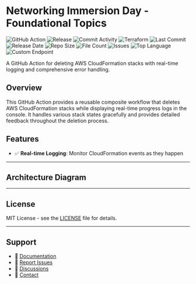 # Networking Immersion Day - Foundational Topics

![GitHub Action](https://img.shields.io/badge/GitHub-Action-blue?logo=github)&nbsp;![Release](https://github.com/subhamay-bhattacharyya/0302-vpc-tf/actions/workflows/release.yaml/badge.svg)&nbsp;![Commit Activity](https://img.shields.io/github/commit-activity/t/subhamay-bhattacharyya/0302-vpc-tf)&nbsp;![Terraform](https://img.shields.io/badge/AWS-Terraform-orange?logo=amazonaws)&nbsp;![Last Commit](https://img.shields.io/github/last-commit/subhamay-bhattacharyya/0302-vpc-tf)&nbsp;![Release Date](https://img.shields.io/github/release-date/subhamay-bhattacharyya/0302-vpc-tf)&nbsp;![Repo Size](https://img.shields.io/github/repo-size/subhamay-bhattacharyya/0302-vpc-tf)&nbsp;![File Count](https://img.shields.io/github/directory-file-count/subhamay-bhattacharyya/0302-vpc-tf)&nbsp;![Issues](https://img.shields.io/github/issues/subhamay-bhattacharyya/0302-vpc-tf)&nbsp;![Top Language](https://img.shields.io/github/languages/top/subhamay-bhattacharyya/0302-vpc-tf)&nbsp;![Custom Endpoint](https://img.shields.io/endpoint?url=https://gist.githubusercontent.com/bsubhamay/4564f0101ceb2741bfc7deb3475a56e2/raw/0302-vpc-tf.json?)


A GitHub Action for deleting AWS CloudFormation stacks with real-time logging and comprehensive error handling.

## Overview

This GitHub Action provides a reusable composite workflow that deletes AWS CloudFormation stacks while displaying real-time progress logs in the console. It handles various stack states gracefully and provides detailed feedback throughout the deletion process.

## Features

- ✅ **Real-time Logging**: Monitor CloudFormation events as they happen

---

## Architecture Diagram


---

## License

MIT License - see the [LICENSE](LICENSE) file for details.

---

## Support

- 📖 [Documentation](https://github.com/subhamay-bhattacharyya/0302-vpc-tf/wiki)
- 🐛 [Report Issues](https://github.com/subhamay-bhattacharyya/0302-vpc-tf/issues)
- 💬 [Discussions](https://github.com/subhamay-bhattacharyya/0302-vpc-tf/discussions)
- 📧 [Contact](mailto:support@subhamay.aws@gmail.com)
